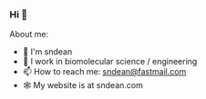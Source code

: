 ### Hi 👋

About me:

- 👨 I'm sndean
- 🧬 I work in biomolecular science / engineering
- 📫 How to reach me: sndean@fastmail.com
- 🕸️ My website is at sndean.com
